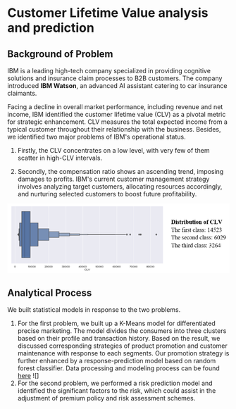 # Customer Lifetime Value analysis and prediction

## Background of Problem

IBM is a leading high-tech company specialized in providing cognitive solutions and insurance claim processes to B2B customers. The company introduced **IBM Watson**, an advanced AI assistant catering to car insurance claimants.

Facing a decline in overall market performance, including revenue and net income, IBM identified the customer lifetime value (CLV) as a pivotal metric for strategic enhancement. CLV measures the total expected income from a typical customer throughout their relationship with the business. Besides, we identified two major problems of IBM's operational status. 

1. Firstly, the CLV concentrates on a low level, with very few of them scatter in high-CLV intervals. 

2. Secondly, the compensation ratio shows an ascending trend, imposing damages to profits.
IBM's current customer management strategy involves analyzing target customers, allocating resources accordingly, and nurturing selected customers to boost future profitability.

![](https://github.com/rsm-mec014/customer-lifetime-value-analysis-and-prediction/blob/11e666e38f58595fb64b898b1c61615ea992ab8a/figures/Screenshot%202024-02-04%20205323.png)

## Analytical Process

We built statistical models in response to the two problems. 
1. For the first problem, we built up a K-Means model for differentiated precise marketing. The model divides the consumers into three clusters based on their profile and transaction history. Based on the result, we discussed corresponding strategies of product promotion and customer maintenance with response to each segments. Our promotion strategy is further enhanced by a response-prediction model based on random forest classifier. Data processing and modeling process can be found [here](https://github.com/rsm-mec014/customer-lifetime-value-analysis-and-prediction/blob/main/kmeans%20copy_all.ipynb)
![]
2. For the second problem, we performed a risk prediction model and identified the significant factors to the risk, which could assist in the adjustment of premium policy and risk assessment schemes.
